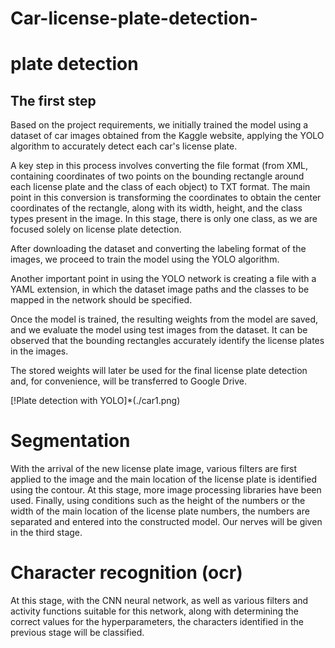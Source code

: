# Car-license-plate-detection-

# plate detection
**The first step** 
------
Based on the project requirements, we initially trained the model using a dataset of car images obtained from the Kaggle website, applying the YOLO algorithm to accurately detect each car's license plate.

A key step in this process involves converting the file format (from XML, containing coordinates of two points on the bounding rectangle around each license plate and the class of each object) to TXT format. The main point in this conversion is transforming the coordinates to obtain the center coordinates of the rectangle, along with its width, height, and the class types present in the image. In this stage, there is only one class, as we are focused solely on license plate detection.

After downloading the dataset and converting the labeling format of the images, we proceed to train the model using the YOLO algorithm.

Another important point in using the YOLO network is creating a file with a YAML extension, in which the dataset image paths and the classes to be mapped in the network should be specified.

Once the model is trained, the resulting weights from the model are saved, and we evaluate the model using test images from the dataset. It can be observed that the bounding rectangles accurately identify the license plates in the images.

The stored weights will later be used for the final license plate detection and, for convenience, will be transferred to Google Drive.

[!Plate detection with YOLO]*(./car1.png)




# Segmentation
With the arrival of the new license plate image, various filters are first applied to the image and the main location of the license plate is identified using the contour. At this stage, more image processing libraries have been used.
Finally, using conditions such as the height of the numbers or the width of the main location of the license plate numbers, the numbers are separated and entered into the constructed model. Our nerves will be given in the third stage.





# Character recognition (ocr)
At this stage, with the CNN neural network, as well as various filters and activity functions suitable for this network, along with determining the correct values for the hyperparameters, the characters identified in the previous stage will be classified.



